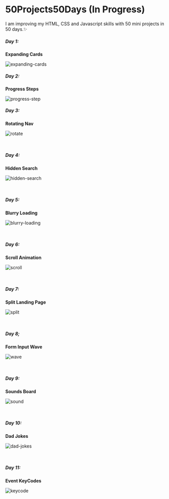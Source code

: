# 50Projects50Days (In Progress)
 </hr>
I am improving my HTML, CSS and Javascript skills with 50 mini projects in 50 days.✨
<br>
 <h5>Day 1:</h5>
 <strong>Expanding Cards</strong>
 <br>
 
![expanding-cards](https://user-images.githubusercontent.com/101289998/214534429-92fc9b33-2e49-4d80-b584-3f08064a50e4.gif)
<br>
<h5>Day 2:</h5>
 <strong>Progress Steps</strong>
 <br>
 
 ![progress-step](https://user-images.githubusercontent.com/101289998/214562236-2952a6c1-9e4f-4177-82a6-5cadd664d375.gif)

<h5>Day 3:</h5>
 <strong>Rotating Nav</strong>
 <br>
 
 ![rotate](https://user-images.githubusercontent.com/101289998/215091311-23c6cdb7-1226-4518-963e-405c375850a9.gif)

<br>

<h5>Day 4:</h5>
 <strong>Hidden Search</strong>
 <br>
 
![hidden-search](https://user-images.githubusercontent.com/101289998/215263707-7f33e683-3346-4257-934d-0bca999dfcff.gif)

<br>

<h5>Day 5:</h5>
 <strong>Blurry Loading</strong>
 <br> 
 
 ![blurry-loading](https://user-images.githubusercontent.com/101289998/215319728-d012807a-e443-435d-a7b2-5b53e7cc9667.gif)
 
<br>

<h5>Day 6:</h5>
 <strong>Scroll Animation</strong>
 <br> 
 
 ![scroll](https://user-images.githubusercontent.com/101289998/215455278-9ebd66c8-ca61-4e75-a98a-c93f2473ae56.gif)
 
<br>

<h5>Day 7:</h5>
 <strong>Split Landing Page</strong>
 <br> 
 
 ![split](https://user-images.githubusercontent.com/101289998/215730625-5b9e2f21-6d40-41d9-9e5e-e280d3309963.gif)
 
<br>

<h5>Day 8;</h5>
 <strong>Form Input Wave</strong>
 <br> 
 
![wave](https://user-images.githubusercontent.com/101289998/216009018-5fdae482-8e02-450a-8704-52f01b414a79.gif)

<br>

<h5>Day 9:</h5>
 <strong>Sounds Board</strong>
 <br> 
 
 ![sound](https://user-images.githubusercontent.com/101289998/216278775-7db76a60-3d05-4dd4-a640-a106b9f08a7d.gif)

<br>

<h5>Day 10:</h5>
 <strong>Dad Jokes</strong>
 <br> 
 
![dad-jokes](https://user-images.githubusercontent.com/101289998/216572306-72e2a7c2-5469-404d-94bd-2254dccfb44b.gif)

<br>

<h5>Day 11:</h5>
 <strong>Event KeyCodes</strong>
 <br> 
 
 ![keycode](https://user-images.githubusercontent.com/101289998/216779424-ac33b793-a1b5-46fc-a4ae-7cb02360c864.gif)

<br>
